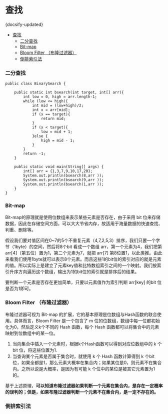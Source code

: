 #  查找
{docsify-updated}

- [查找](#查找)
	- [二分查找](#二分查找)
	- [Bit-map](#bit-map)
	- [Bloom Filter （布隆过滤器）](#bloom-filter-布隆过滤器)
	- [倒排索引法](#倒排索引法)

### 二分查找
```
public class BinarySearch {

    public static int bsearch(int target, int[] arr){
        int low = 0, high = arr.length-1;
        while (low <= high){
            int mid = (low+high)/2;
            int x = arr[mid];
            if (x == target){
                return mid;
            }
            if (x < target){
                low = mid + 1;
            }else {
                high = mid - 1;
            }
        }
        return -1;
    }

    public static void main(String[] args) {
        int[] arr = {1,3,7,9,10,17,20};
        System.out.println(bsearch(8,arr ));
        System.out.println(bsearch(9,arr ));
        System.out.println(bsearch(1,arr ));
    }
}
```
### Bit-map

Bit-map的原理就是使用位数组来表示某些元素是否存在，由于采用 bit 位来存储数据，因此在存储空间方面，可以大大节省内存，故适用于海量数据的快速查找、判重、删除等。

假设我们要对值区间在0~7的5个不重复元素（4,7,2,5,3）排序，我们只要一个字节（1byte）的空间，然后将8个bit 看成一个数组 arr，第一个元素为4，我们把第arr[4]（第五位）置为1，第二个元素为7，就把 arr[7] 第8位置1，以此类推。由此来看我们使用1byte就可以表示8个元素。而且这些1的bit位的索引对应的就是元素的值。所以实际上是建立了元素key值和比特数组索引之间的一个映射。我们按索引升序方向遍历这个数组，输出为1的bit位的索引就是排序后的结果。

要判断一个元素是否存在更加简单，只要以元素值作为索引判断 arr[key] 的bit 位是否为1即可。

### Bloom Filter （布隆过滤器）

布隆过滤器可视为 Bit-map 的扩展，它的基本原理是位数组与Hash函数的联合使用。具体而言，Bloom Filter 是一个包含了 m 位的位数组，数组中每一位都初始化为0，然后定义k个不同的 Hash 函数，每个 Hash 函数都可以将集合中的元素映射到位数组中的某一位。

1. 当向集合中插入一个元素时，根据k个Hash函数可以得到对应位数组中的 k 个bit 位，将这些位置为1.
2. 当查询某个元素是否属于集合时，就使用 k 个 Hash 函数计算得到 k 个bit 位，如果全都是1，那么元素大概率在集合内；如果某位是0，则元素不在集合内。之所以说是大概率，是因为有可能 k 个位中的某位是被其它元素置为1的。

基于上述原理，**可以知道布隆过滤器如果判断一个元素在集合内，是存在一定概率的误判的；但是，如果布隆过滤器判断一个元素不在集合内，是一定不存在的。**

### 倒排索引法



